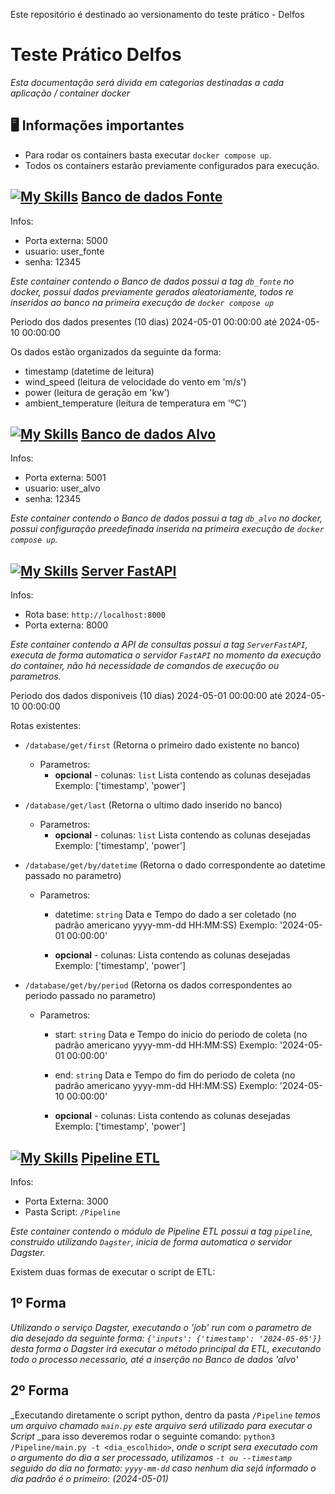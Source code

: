 Este repositório é destinado ao versionamento do teste prático - Delfos

Teste Prático Delfos
====================

 _Esta documentação será divida em categorias destinadas a cada aplicação / container docker_

🖥️ Informações importantes
--------------------------

- Para rodar os containers basta executar `docker compose up`.
- Todos os containers estarão previamente configurados para execução.

[![My Skills](https://skillicons.dev/icons?i=postgresql)](https://skillicons.dev) [Banco de dados Fonte](https://github.com/lucasspecht1/Teste_Data_Eng/tree/BancoFonte)
------------------

Infos:
  - Porta externa: 5000
  - usuario: user_fonte
  - senha: 12345

_Este container contendo o Banco de dados possui a tag `db_fonte` no docker,_
_possui dados previamente gerados aleatoriamente, todos re inseridos ao banco_
_na primeira execução de `docker compose up`_

Periodo dos dados presentes (10 dias) 2024-05-01 00:00:00 até 2024-05-10 00:00:00

Os dados estão organizados da seguinte da forma:
  - timestamp (datetime de leitura)
  - wind_speed (leitura de velocidade do vento em 'm/s')
  - power (leitura de geração em 'kw')
  - ambient_temperature (leitura de temperatura em 'ºC')

[![My Skills](https://skillicons.dev/icons?i=postgresql)](https://skillicons.dev) [Banco de dados Alvo](https://github.com/lucasspecht1/Teste_Data_Eng/tree/BancoAlvo)
------------------

Infos:
  - Porta externa: 5001
  - usuario: user_alvo
  - senha: 12345

_Este container contendo o Banco de dados possui a tag `db_alvo` no docker,_
_possui configuração preedefinada inserida na primeira execução de `docker compose up`._

[![My Skills](https://skillicons.dev/icons?i=fastapi)](https://skillicons.dev) [Server FastAPI](https://github.com/lucasspecht1/Teste_Data_Eng/tree/ServerFastAPI)
------------------

Infos:
  - Rota base: `http://localhost:8000`
  - Porta externa: 8000

_Este container contendo a API de consultas possui a tag `ServerFastAPI`,_
_executa de forma automatica o servidor `FastAPI` no momento da execução do container,_
_não há necessidade de comandos de execução ou parametros._

Periodo dos dados disponiveis (10 dias) 2024-05-01 00:00:00 até 2024-05-10 00:00:00

Rotas existentes:
  - `/database/get/first` (Retorna o primeiro dado existente no banco)
    - Parametros:
        - **opcional** - colunas: `list` Lista contendo as colunas desejadas 
                         Exemplo: ['timestamp', 'power']
 
  - `/database/get/last` (Retorna o ultimo dado inserido no banco)
    - Parametros:
        - **opcional** - colunas: `list` Lista contendo as colunas desejadas 
                         Exemplo: ['timestamp', 'power']

  - `/database/get/by/datetime` (Retorna o dado correspondente ao datetime passado no parametro)
    - Parametros:
        - datetime: `string` Data e Tempo do dado a ser coletado (no padrão americano yyyy-mm-dd HH:MM:SS)
           Exemplo: '2024-05-01 00:00:00'

        - **opcional** - colunas: Lista contendo as colunas desejadas 
                         Exemplo: ['timestamp', 'power']

  - `/database/get/by/period` (Retorna os dados correspondentes ao periodo passado no parametro)
    - Parametros:
        - start: `string` Data e Tempo do inicio do periodo de coleta (no padrão americano yyyy-mm-dd HH:MM:SS)
           Exemplo: '2024-05-01 00:00:00'

        - end: `string` Data e Tempo do fim do periodo de coleta (no padrão americano yyyy-mm-dd HH:MM:SS)
           Exemplo: '2024-05-10 00:00:00'

        - **opcional** - colunas: Lista contendo as colunas desejadas 
                         Exemplo: ['timestamp', 'power']

[![My Skills](https://skillicons.dev/icons?i=python)](https://skillicons.dev) [Pipeline ETL](https://github.com/lucasspecht1/Teste_Data_Eng/tree/Pipeline)
------------------

Infos:
  - Porta Externa: 3000
  - Pasta Script: `/Pipeline`

_Este container contendo o módulo de Pipeline ETL possui a tag `pipeline`,_
_construido utilizando `Dagster`, inicia de forma automatica o servidor Dagster._

Existem duas formas de executar o script de ETL:

**1º Forma**
------------
_Utilizando o serviço Dagster, executando o 'job' run com o parametro de dia desejado da seguinte forma: `{'inputs': {'timestamp': '2024-05-05'}}`_
_desta forma o Dagster irá executar o método principal da ETL, executando todo o processo necessario, até a inserção no Banco de dados 'alvo'_

**2º Forma**
------------
_Executando diretamente o script python, dentro da pasta `/Pipeline` 
_temos um arquivo chamado `main.py` este arquivo será utilizado para executar o Script_
_para isso deveremos rodar o seguinte comando: `python3 /Pipeline/main.py -t <dia_escolhido>`, 
_onde o script sera executado com o argumento do dia a ser processado, utilizamos `-t ou --timestamp` seguido do dia no formato: `yyyy-mm-dd`_
_caso nenhum dia sejá informado o dia padrão é o primeiro: (2024-05-01)_

